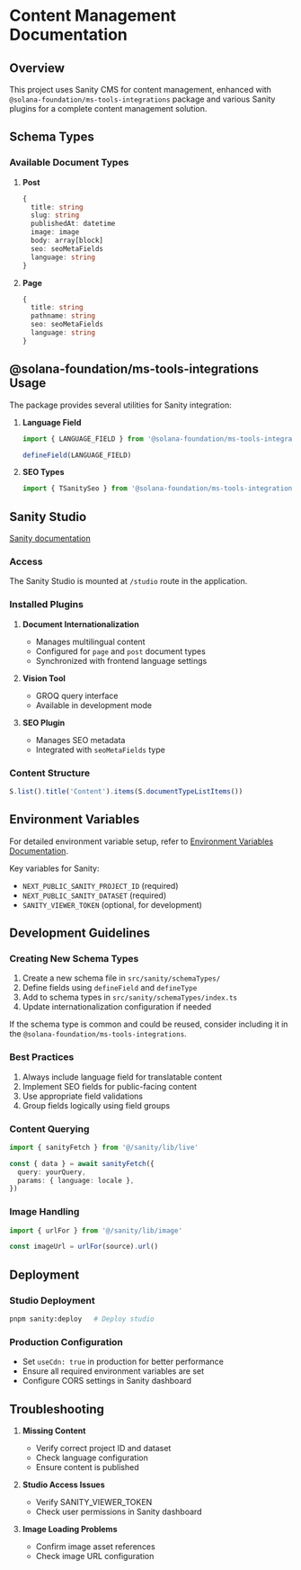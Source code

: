 # Content Management Documentation

## Overview

This project uses Sanity CMS for content management, enhanced with `@solana-foundation/ms-tools-integrations` package and various Sanity plugins for a complete content management solution.

## Schema Types

### Available Document Types

1. **Post**

   ```typescript
   {
     title: string
     slug: string
     publishedAt: datetime
     image: image
     body: array[block]
     seo: seoMetaFields
     language: string
   }
   ```

2. **Page**

   ```typescript
   {
     title: string
     pathname: string
     seo: seoMetaFields
     language: string
   }
   ```

## @solana-foundation/ms-tools-integrations Usage

The package provides several utilities for Sanity integration:

1. **Language Field**

   ```typescript
   import { LANGUAGE_FIELD } from '@solana-foundation/ms-tools-integrations'

   defineField(LANGUAGE_FIELD)
   ```

2. **SEO Types**

   ```typescript
   import { TSanitySeo } from '@solana-foundation/ms-tools-integrations'
   ```

## Sanity Studio

[Sanity documentation](https://www.sanity.io/docs)

### Access

The Sanity Studio is mounted at `/studio` route in the application.

### Installed Plugins

1. **Document Internationalization**

   - Manages multilingual content
   - Configured for `page` and `post` document types
   - Synchronized with frontend language settings

2. **Vision Tool**

   - GROQ query interface
   - Available in development mode

3. **SEO Plugin**
   - Manages SEO metadata
   - Integrated with `seoMetaFields` type

### Content Structure

```typescript
S.list().title('Content').items(S.documentTypeListItems())
```

## Environment Variables

For detailed environment variable setup, refer to [Environment Variables Documentation](docs/env.md).

Key variables for Sanity:

- `NEXT_PUBLIC_SANITY_PROJECT_ID` (required)
- `NEXT_PUBLIC_SANITY_DATASET` (required)
- `SANITY_VIEWER_TOKEN` (optional, for development)

## Development Guidelines

### Creating New Schema Types

1. Create a new schema file in `src/sanity/schemaTypes/`
2. Define fields using `defineField` and `defineType`
3. Add to schema types in `src/sanity/schemaTypes/index.ts`
4. Update internationalization configuration if needed

If the schema type is common and could be reused, consider including it in the `@solana-foundation/ms-tools-integrations`.

### Best Practices

1. Always include language field for translatable content
2. Implement SEO fields for public-facing content
3. Use appropriate field validations
4. Group fields logically using field groups

### Content Querying

```typescript
import { sanityFetch } from '@/sanity/lib/live'

const { data } = await sanityFetch({
  query: yourQuery,
  params: { language: locale },
})
```

### Image Handling

```typescript
import { urlFor } from '@/sanity/lib/image'

const imageUrl = urlFor(source).url()
```

## Deployment

### Studio Deployment

```bash
pnpm sanity:deploy   # Deploy studio
```

### Production Configuration

- Set `useCdn: true` in production for better performance
- Ensure all required environment variables are set
- Configure CORS settings in Sanity dashboard

## Troubleshooting

1. **Missing Content**

   - Verify correct project ID and dataset
   - Check language configuration
   - Ensure content is published

2. **Studio Access Issues**

   - Verify SANITY_VIEWER_TOKEN
   - Check user permissions in Sanity dashboard

3. **Image Loading Problems**

   - Confirm image asset references
   - Check image URL configuration
